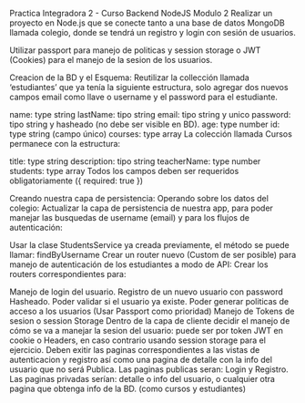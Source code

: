 Practica Integradora 2 - Curso Backend NodeJS Modulo 2
Realizar un proyecto en Node.js que se conecte tanto a una base de datos MongoDB llamada colegio, donde se tendrá un registro y login con sesión de usuarios.

Utilizar passport para manejo de politicas y session storage o JWT (Cookies) para el manejo de la sesion de los usuarios.

Creacion de la BD y el Esquema:
Reutilizar la collección llamada ‘estudiantes’ que ya tenía la siguiente estructura, solo agregar dos nuevos campos email como llave o username y el password para el estudiante.

name: type string
lastName: tipo string
email: tipo string y unico
password: tipo string y hasheado (no debe ser visible en BD).
age: type number
id: type string (campo único)
courses: type array
La colección llamada Cursos permanece con la estructura:

title: type string
description: tipo string
teacherName: type number
students: type array
Todos los campos deben ser requeridos obligatoriamente ({ required: true })

Creando nuestra capa de persistencia: Operando sobre los datos del colegio:
Actualizar la capa de persistencia de nuestra app, para poder manejar las busquedas de username (email) y para los flujos de autenticación:

Usar la clase StudentsService ya creada previamente, el método se puede llamar: findByUsername
Crear un router nuevo (Custom de ser posible) para manejo de autenticación de los estudiantes a modo de API:
Crear los routers correspondientes para:

Manejo de login del usuario.
Registro de un nuevo usuario con password Hasheado.
Poder validar si el usuario ya existe.
Poder generar politicas de acceso a los usuarios (Usar Passport como prioridad)
Manejo de Tokens de sesion o session Storage
Dentro de la capa de cliente decidir el manejo de cómo se va a manejar la sesion del usuario: puede ser por token JWT en cookie o Headers, en caso contrario usando session storage para el ejercicio.
Deben exitir las paginas correspondientes a las vistas de autenticacion y registro así como una pagina de detalle con la info del usuario que no será Publica.
Las paginas publicas seran: Login y Registro.
Las paginas privadas serían: detalle o info del usuario, o cualquier otra pagina que obtenga info de la BD. (como cursos y estudiantes)